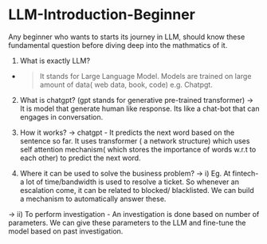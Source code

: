 # LLM-Introduction-Beginner
Any beginner who wants to starts its journey in LLM, should know these fundamental question before diving deep into the mathmatics of it.




1. What is exactly LLM? 
- > It stands for Large Language Model. Models are trained on large amount of data( web data, book, code) e.g. Chatpgt. 

2. What is chatgpt? (gpt stands for generative pre-trained transformer) 
-> It is model that generate human like response. Its like a chat-bot that can engages in conversation. 

3. How it works? 
-> chatgpt - It predicts the next word based on the sentence so far. It uses transformer ( a network structure) which uses self attention mechanism( which stores the importance of words w.r.t to each other) to predict the next word. 

4. Where it can be used to solve the business problem? 
-> i) Eg. At fintech- a lot of time/bandwidth is used to resolve a ticket. So whenever an escalation come, it can be related to blocked/ blacklisted. We can build a mechanism to automatically answer these.

-> ii) To perform investigation - An investigation is done based on number of parameters. We can give these parameters to the LLM and fine-tune the model based on past investigation. 

